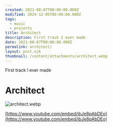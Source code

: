 ```yaml
---
created: 2021-08-07T00:00:00.000Z
modified: 2024-12-05T00:00:00.000Z
tags:
  - music
  - projects
title: Architect
description: First track I ever made
date: 2021-08-07T00:00:00.000Z
permalink: architect/
layout: post.njk
thumbnail: /content/attachments/architect.webp
---
```


First track I ever made

# Architect

![architect.webp](/content/attachments/architect.webp)

[https://www.youtube.com/embed/ibJe8pAbDEo](https://www.youtube.com/embed/ibJe8pAbDEo)

